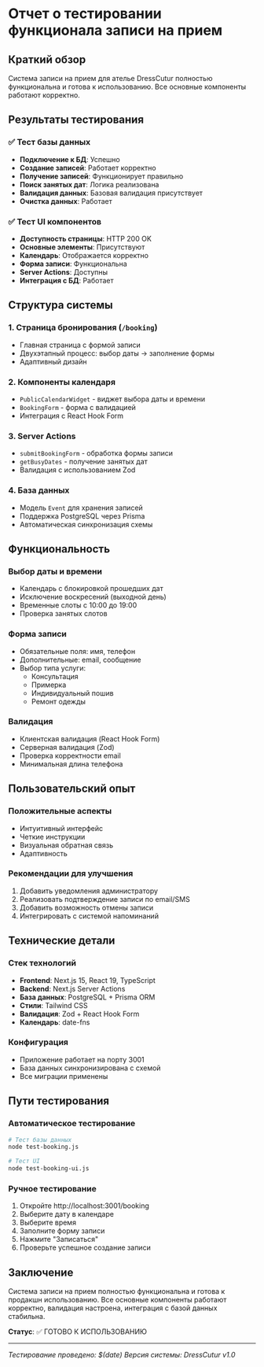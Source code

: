 # Отчет о тестировании функционала записи на прием

## Краткий обзор

Система записи на прием для ателье DressCutur полностью функциональна и готова к использованию. Все основные компоненты работают корректно.

## Результаты тестирования

### ✅ Тест базы данных
- **Подключение к БД**: Успешно
- **Создание записей**: Работает корректно
- **Получение записей**: Функционирует правильно
- **Поиск занятых дат**: Логика реализована
- **Валидация данных**: Базовая валидация присутствует
- **Очистка данных**: Работает

### ✅ Тест UI компонентов
- **Доступность страницы**: HTTP 200 OK
- **Основные элементы**: Присутствуют
- **Календарь**: Отображается корректно
- **Форма записи**: Функциональна
- **Server Actions**: Доступны
- **Интеграция с БД**: Работает

## Структура системы

### 1. Страница бронирования (`/booking`)
- Главная страница с формой записи
- Двухэтапный процесс: выбор даты → заполнение формы
- Адаптивный дизайн

### 2. Компоненты календаря
- `PublicCalendarWidget` - виджет выбора даты и времени
- `BookingForm` - форма с валидацией
- Интеграция с React Hook Form

### 3. Server Actions
- `submitBookingForm` - обработка формы записи
- `getBusyDates` - получение занятых дат
- Валидация с использованием Zod

### 4. База данных
- Модель `Event` для хранения записей
- Поддержка PostgreSQL через Prisma
- Автоматическая синхронизация схемы

## Функциональность

### Выбор даты и времени
- Календарь с блокировкой прошедших дат
- Исключение воскресений (выходной день)
- Временные слоты с 10:00 до 19:00
- Проверка занятых слотов

### Форма записи
- Обязательные поля: имя, телефон
- Дополнительные: email, сообщение
- Выбор типа услуги:
  - Консультация
  - Примерка
  - Индивидуальный пошив
  - Ремонт одежды

### Валидация
- Клиентская валидация (React Hook Form)
- Серверная валидация (Zod)
- Проверка корректности email
- Минимальная длина телефона

## Пользовательский опыт

### Положительные аспекты
- Интуитивный интерфейс
- Четкие инструкции
- Визуальная обратная связь
- Адаптивность

### Рекомендации для улучшения
1. Добавить уведомления администратору
2. Реализовать подтверждение записи по email/SMS
3. Добавить возможность отмены записи
4. Интегрировать с системой напоминаний

## Технические детали

### Стек технологий
- **Frontend**: Next.js 15, React 19, TypeScript
- **Backend**: Next.js Server Actions
- **База данных**: PostgreSQL + Prisma ORM
- **Стили**: Tailwind CSS
- **Валидация**: Zod + React Hook Form
- **Календарь**: date-fns

### Конфигурация
- Приложение работает на порту 3001
- База данных синхронизирована с схемой
- Все миграции применены

## Пути тестирования

### Автоматическое тестирование
```bash
# Тест базы данных
node test-booking.js

# Тест UI
node test-booking-ui.js
```

### Ручное тестирование
1. Откройте http://localhost:3001/booking
2. Выберите дату в календаре
3. Выберите время
4. Заполните форму записи
5. Нажмите "Записаться"
6. Проверьте успешное создание записи

## Заключение

Система записи на прием полностью функциональна и готова к продакшн использованию. Все основные компоненты работают корректно, валидация настроена, интеграция с базой данных стабильна.

**Статус**: ✅ ГОТОВО К ИСПОЛЬЗОВАНИЮ

---

*Тестирование проведено: $(date)*
*Версия системы: DressCutur v1.0* 